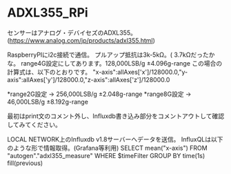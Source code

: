 # ADXL355_RPi
センサーはアナログ・デバイセズのADXL355。
(https://www.analog.com/jp/products/adxl355.html)

RaspberryPIにi2c接続で通信。
プルアップ抵抗は3k-5kΩ。( 3.7kΩだったかな。
range4G設定にしてあります。128,000LSB/g ±4.096g-range
この場合の計算式は、以下のとおりです。
"x-axis":allAxes['x']/128000.0,"y-axis":allAxes['y']/128000.0,"z-axis":allAxes['z']/128000.0

*range2G設定 -> 256,000LSB/g ±2.048g-range
*range8G設定 ->  46,000LSB/g ±8.192g-range

最初はprint文のコメント外し、Influxdb書き込み部分をコメントアウトして確認してみてください。

LOCAL NETWORK上のInfluxdb v1.8サーバーへデータを送信。
InfluxQLは以下のような形で情報取得。(Grafana等利用)
SELECT mean("x-axis") FROM "autogen"."adxl355_measure" WHERE $timeFilter GROUP BY time(1s) fill(previous)
